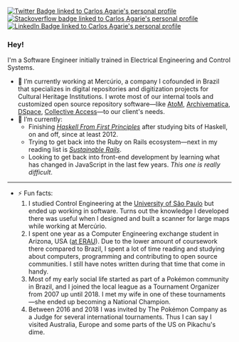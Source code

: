 [![Twitter Badge linked to Carlos Agarie's personal profile](https://img.shields.io/badge/Twitter-blue?style=for-the-badge&logo=twitter&logoColor=white)](https://twitter.com/carlos_agarie)
[![Stackoverflow badge linked to Carlos Agarie's personal profile](https://img.shields.io/badge/Stackoverflow-blue?style=for-the-badge&logo=stackoverflow&logoColor=white)](https://stackoverflow.com/users/1015273/agarie)
[![LinkedIn Badge linked to Carlos Agarie's personal profile](https://img.shields.io/badge/LinkedIn-blue?style=for-the-badge&logo=linkedin&logoColor=white)](https://www.linkedin.com/in/carlos-agarie-99469012)

### Hey! 

I'm a Software Engineer initially trained in Electrical Engineering and Control Systems. 

- 🔭 I’m currently working at Mercúrio, a company I cofounded in Brazil that specializes in digital repositories and digitization projects for Cultural Heritage Institutions. I wrote most of our internal tools and customized open source repository software—like [AtoM](https://www.accesstomemory.org/en/), [Archivematica](https://www.archivematica.org/en/), [DSpace](https://duraspace.org/dspace/), [Collective Access](https://www.collectiveaccess.org/)—to our client's needs.
- 🌱 I’m currently:
  - Finishing [*Haskell From First Principles*](https://haskellbook.com/) after studying bits of Haskell, on and off, since at least 2012.
  - Trying to get back into the Ruby on Rails ecosystem—next in my reading list is [*Sustainable Rails*](https://sustainable-rails.com/).
  - Looking to get back into front-end development by learning what has changed in JavaScript in the last few years. _This one is really difficult_.

---

- ⚡ Fun facts: 
  1. I studied Control Engineering at the [University of São Paulo](https://www5.usp.br/#english) but ended up working in software. Turns out the knowledge I developed there was useful when I designed and built a scanner for large maps while working at Mercúrio.
  2. I spent one year as a Computer Engineering exchange student in Arizona, USA ([at ERAU](https://erau.edu/)). Due to the lower amount of coursework there compared to Brazil, I spent a lot of time reading and studying about computers, programming and contributing to open source communities. I still have notes written during that time that come in handy.
  3. Most of my early social life started as part of a Pokémon community in Brazil, and I joined the local league as a Tournament Organizer from 2007 up until 2018. I met my wife in one of these tournaments—she ended up becoming a National Champion.
  4. Between 2016 and 2018 I was invited by The Pokémon Company as a Judge for several international tournaments. Thus I can say I visited Australia, Europe and some parts of the US on Pikachu's dime.
